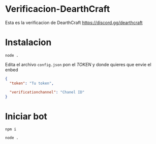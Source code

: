 # Verificacion-DearthCraft
Esta es la verificacion de DearthCraft https://discord.gg/dearthcraft

# Instalacion
```text
node .
```

Edita el archivo `config.json` pon el *TOKEN* y donde quieres que envie el enbed

```json
{
  "token": "Tu token",

  "verificationchannel": "Chanel ID"
}
```
# Iniciar bot

```text
npm i
```
```text
node .
```
